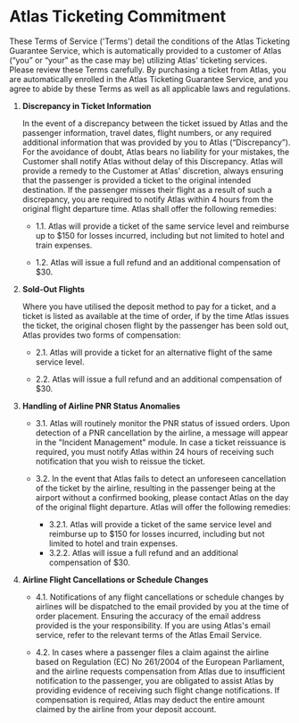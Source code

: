 # **Atlas Ticketing Commitment** 


These Terms of Service ('Terms') detail the conditions of the Atlas Ticketing Guarantee Service, which is automatically provided to a customer of Atlas (“you” or “your” as the case may be) utilizing Atlas' ticketing services. Please review these Terms carefully. By purchasing a ticket from Atlas, you are automatically enrolled in the Atlas Ticketing Guarantee Service, and you agree to abide by these Terms as well as all applicable laws and regulations.  

1. **Discrepancy in Ticket Information**
   
   In the event of a discrepancy between the ticket issued by Atlas and the passenger information, travel dates, flight numbers, or any required additional information that was provided by you to Atlas (“Discrepancy”). For the avoidance of doubt, Atlas bears no liability for your mistakes, the Customer shall notify Atlas without delay of this Discrepancy.  Atlas will provide a remedy to the Customer at Atlas' discretion, always ensuring that the passenger is provided a ticket to the original intended destination. If the passenger misses their flight as a result of such a discrepancy, you are required to notify Atlas within 4 hours from the original flight departure time. Atlas shall offer the following remedies: 
    -  1.1. Atlas will provide a ticket of the same service level and reimburse up to $150 for losses incurred, including but not limited to hotel and train expenses.
      
    -  1.2. Atlas will issue a full refund and an additional compensation of $30. 

2. **Sold-Out Flights**
   
   Where you have utilised the deposit method to pay for a ticket, and a ticket is listed as available at the time of order, if by the time Atlas issues the ticket, the original chosen flight by the passenger has been sold out, Atlas provides two forms of compensation: 
   -  2.1. Atlas will provide a ticket for an alternative flight of the same service level.
     
   -  2.2. Atlas will issue a full refund and an additional compensation of $30.

3. **Handling of Airline PNR Status Anomalies**   
   - 3.1. Atlas will routinely monitor the PNR status of issued orders. Upon detection of a PNR cancellation by the airline, a message will appear in the "Incident Management" module. In case a ticket reissuance is required, you must notify Atlas within 24 hours of receiving such notification that you wish to reissue the ticket.
   
   - 3.2. In the event that Atlas fails to detect an unforeseen cancellation of the ticket by the airline, resulting in the passenger being at the airport without a confirmed booking, please contact Atlas on the day of the original flight departure. Atlas will offer the following remedies:
      - 3.2.1. Atlas will provide a ticket of the same service level and reimburse up to $150 for losses incurred, including but not limited to hotel and train expenses.
      - 3.2.2. Atlas will issue a full refund and an additional compensation of $30. 
      
4. **Airline Flight Cancellations or Schedule Changes**   
    - 4.1. Notifications of any flight cancellations or schedule changes by airlines will be dispatched to the email provided by you at the time of order placement. Ensuring the accuracy of the email address provided is the your responsibility. If you are using Atlas's email service, refer to the relevant terms of the Atlas Email Service.
   
    - 4.2. In cases where a passenger files a claim against the airline based on Regulation (EC) No 261/2004 of the European Parliament, and the airline requests compensation from Atlas due to insufficient notification to the passenger, you are obligated to assist Atlas by providing evidence of receiving such flight change notifications. If compensation is required, Atlas may deduct the entire amount claimed by the airline from your deposit account. 
